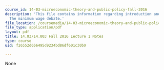 ```yaml
---
course_id: 14-03-microeconomic-theory-and-public-policy-fall-2016
description: 'This file contains information regarding introduction and a first application:
  The minimum wage debate.'
file_location: /coursemedia/14-03-microeconomic-theory-and-public-policy-fall-2016/f26552d656495d9234bd86df601c30b0_MIT14_03F16_lec1.pdf
file_type: application/pdf
layout: pdf
title: 14.03/14.003 Fall 2016 Lecture 1 Notes
type: course
uid: f26552d656495d9234bd86df601c30b0

---
```

None